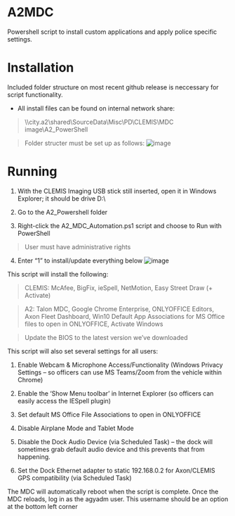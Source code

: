 # A2MDC
Powershell script to install custom applications and apply police specific settings.

# Installation
Included folder structure on most recent github release is neccessary for script functionality.
- All install files can be found on internal network share:
>\\\city.a2\shared\SourceData\Misc\PD\CLEMIS\MDC image\A2_PowerShell

>Folder structer must be set up as follows:
>![image](https://github.com/nathanaelmoyer/A2MDC/assets/36149055/151748d8-fbe9-4412-a854-040a7e58eb77)

# Running
1. With the CLEMIS Imaging USB stick still inserted, open it in Windows Explorer; it should be drive D:\ 

2. Go to the A2_Powershell folder 

3. Right-click the A2_MDC_Automation.ps1 script and choose to Run with PowerShell 
> User must have administrative rights

4. Enter “1” to install/update everything below 
![image](https://github.com/nathanaelmoyer/A2MDC/assets/36149055/62b81a67-489d-4156-a15b-531cf5cc705b)

This script will install the following: 

>CLEMIS: McAfee, BigFix, ieSpell, NetMotion, Easy Street Draw (+ Activate) 

>A2: Talon MDC, Google Chrome Enterprise, ONLYOFFICE Editors, Axon Fleet Dashboard, Win10 Default App Associations for MS Office files to open in ONLYOFFICE, Activate Windows 

>Update the BIOS to the latest version we’ve downloaded 

This script will also set several settings for all users: 

1. Enable Webcam & Microphone Access/Functionality (Windows Privacy Settings – so officers can use MS Teams/Zoom from the vehicle within Chrome) 

2. Enable the ‘Show Menu toolbar’ in Internet Explorer (so officers can easily access the IESpell plugin) 

3. Set default MS Office File Associations to open in ONLYOFFICE 

4. Disable Airplane Mode and Tablet Mode 

5. Disable the Dock Audio Device (via Scheduled Task) – the dock will sometimes grab default audio device and this prevents that from happening. 

6. Set the Dock Ethernet adapter to static 192.168.0.2 for Axon/CLEMIS GPS compatibility (via Scheduled Task) 

The MDC will automatically reboot when the script is complete. Once the MDC reloads, log in as the agyadm user. This username should be an option at the bottom left corner 
